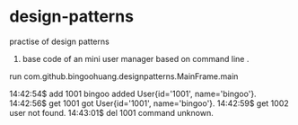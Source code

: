 design-patterns
===============

practise of design patterns

1. base code of an mini user manager based on command line .

run com.github.bingoohuang.designpatterns.MainFrame.main

14:42:54$ add 1001 bingoo
added User{id='1001', name='bingoo'}.
14:42:56$ get 1001
got User{id='1001', name='bingoo'}.
14:42:59$ get 1002
user not found.
14:43:01$ del 1001
command unknown.
